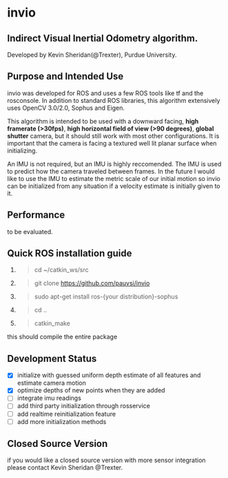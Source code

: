 # invio
## Indirect Visual Inertial Odometry algorithm.
Developed by Kevin Sheridan(@Trexter), Purdue University.

## Purpose and Intended Use
invio was developed for ROS and uses a few ROS tools like tf and the rosconsole. In addition to standard ROS libraries, this algorithm extensively uses OpenCV 3.0/2.0, Sophus and Eigen.

This algorithm is intended to be used with a downward facing, **high framerate (>30fps)**, **high horizontal field of view (>90 degrees)**, **global shutter** camera, but it should still work with most other configurations. It is important that the camera is facing a textured well lit planar surface when initializing.

An IMU is not required, but an IMU is highly reccomended. The IMU is used to predict how the camera traveled between frames. In the future I would like to use the IMU to estimate the metric scale of our initial motion so invio can be initialized from any situation if a velocity estimate is initially given to it.

## Performance
to be evaluated.

## Quick ROS installation guide

1. >cd ~/catkin_ws/src
2. >git clone https://github.com/pauvsi/invio
3. >sudo apt-get install ros-{your distribution}-sophus
4. >cd ..
5. >catkin_make

this should compile the entire package

## Development Status

- [x] initialize with guessed uniform depth estimate of all features and estimate camera motion
- [x] optimize depths of new points when they are added
- [ ] integrate imu readings
- [ ] add third party initialization through rosservice
- [ ] add realtime reinitialization feature
- [ ] add more initialization methods

## Closed Source Version

if you would like a closed source version with more sensor integration please contact Kevin Sheridan @Trexter.
